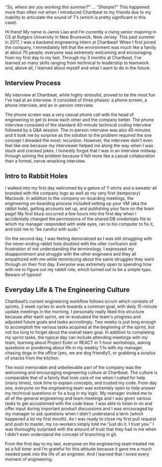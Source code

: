 *“So, where are you working this summer?” … “Sharpie?”* This happened more than often not when I introduced Chartbeat to my friends due to my inability to articulate the sound of T’s (which is pretty significant in this case).

Hi there! My name is Jamie Liao and I’m currently a rising senior majoring in CS at Rutgers University in New Brunswick, New Jersey. This past summer in 2017, I was a backend engineering intern at Chartbeat! When I first joined the company, I immediately felt that the environment was much like a family at about 70 people; everyone was extremely welcoming and encouraging from my first day to my last. Through my 3 months at Chartbeat, I’ve learned so many skills ranging from technical to leadership to teamwork and, above all, I learned about myself and what I want to do in the future. 
## Interview Process
  My interview at Chartbeat, while highly stressful, proved to be the most fun I’ve had at an interview. It consisted of three phases: a phone screen, a phone interview, and an in-person interview.

  The phone screen was a very casual phone call with the head of engineering to get to know each other and the company better. The phone interview consisted of the standard 40-minute technical coding interview followed by a Q&A session. The in-person interview was also 40 minutes and it took me by surprise as the solution to the problem required the one concept I dreaded the most: recursion. However, the interview didn’t even feel like one because my interviewer helped me along the way when I was stuck and cracked jokes. I honestly forgot that I was in an interview midway through solving the problem because it felt more like a casual collaboration than a formal, nerve-wracking interview. 
## Intro to Rabbit Holes
  I walked into my first day welcomed by a galore of T-shirts and a sweater all branded with the company logo as well as my very first (temporary) Macbook. In addition to the company on-boarding meetings, the engineering on-boarding process included setting up your VM (aka the rabbit hole), getting accounts set up, and publishing your face on the team page! My first blurp occurred a few hours into the first day when I accidentally changed the permissions of the shared DB credentials file to which my manager responded with wide eyes, ran to his computer to fix it, and told me to “be careful with sudo.”

  On the second day, I was feeling demoralized as I was still struggling with the never-ending rabbit hole doubled with the utter confusion and frustration of not understanding the terminology. I expressed my disappointment and struggle with the other engineers and they all empathized with me while reminiscing about the same struggles they went through on their first day. Everyone was extremely open to spending time with me to figure out my rabbit role, which turned out to be a simple typo. Beware of typoes!
## Everyday Life & The Engineering Culture
  Chartbeat’s current engineering workflow follows scrum which consists of sprints, 2 week cycles to work towards a common goal, with daily 15-minute update meetings in the morning. I personally really liked this structure because after each sprint, we re-evaluated the team's progress and adjusted future goals and tasks accordingly. Two weeks is just long enough to accomplish the various tasks acquired at the beginning of the sprint, but not too long to forget about the overall team goal. In addition to completing my sprint tasks, the typical day can include attending meetings with my team, learning about Project Euler or REACT in 1-hour workshops, asking questions or pondering about life in my weekly 1:1s with my manager, chasing dogs in the office (yes, we are dog friendly!), or grabbing a surplus of snacks from the kitchen. 

The most memorable and unbelievable part of the company was the welcoming and encouraging engineering culture at Chartbeat. The culture is comparable that of a family that took care of me when I called for help (many times), took time to explain concepts, and trusted my code. From day one, everyone on the engineering team was extremely open to help answer my technical questions or fix a bug in my logic. My manager invited me to all of the general engineering and team meetings and I was given various tasks to get accustomed with the code base. I was able to listen in on and offer input during important product discussions and I was encouraged by my manager to ask questions when I didn't understand a term (which happened a lot my first month). As I was ready to close my first pull request and push to master, my co-workers simply told me “just do it. I trust you.” I was thoroughly surprised with the amount of trust that they had in me when I didn’t even understand the concept of branching in git.

From the first day to my last, everyone on the engineering team treated me as a full timer and I’m grateful for this attitude because it gave me a much needed peek into the life of an engineer. And I learned that I loved every moment of engineering.



